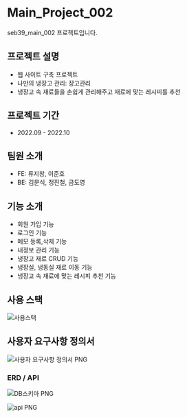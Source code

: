 # Main_Project_002
seb39_main_002 프로젝트입니다.

## 프로젝트 설명
- 웹 사이트 구축 프로젝트
- 나만의 냉장고 관리: 장고관리
- 냉장고 속 재료들을 손쉽게 관리해주고 재료에 맞는 레시피를 추천

## 프로젝트 기간
- 2022.09 - 2022.10

## 팀원 소개

- FE: 류지창, 이준호
- BE: 김문식, 정진철, 금도영

## 기능 소개
- 회원 가입 기능
- 로그인 기능
- 메모 등록,삭제 기능
- 내정보 관리 기능
- 냉장고 재료 CRUD 기능
- 냉장실, 냉동실 재료 이동 기능
- 냉장고 속 재료에 맞는 레시피 추천 기능

## 사용 스택
![사용스택](https://user-images.githubusercontent.com/104144701/194479038-bca909fa-6805-477d-ad52-3ab6af148758.PNG)

## 사용자 요구사항 정의서

![사용자 요구사항 정의서 PNG](https://github.com/kclown0/seb39_main_002/assets/104144701/a6dac072-b0bb-45f4-af68-688a94583d0a)

### ERD / API
![DB스키마 PNG](https://github.com/kclown0/seb39_main_002/assets/104144701/ef0967b0-6805-4207-b8ec-d4f493ce41ac)

![api PNG](https://github.com/kclown0/seb39_main_002/assets/104144701/58eadd8d-f586-4e35-a567-7693d36cc46f)
